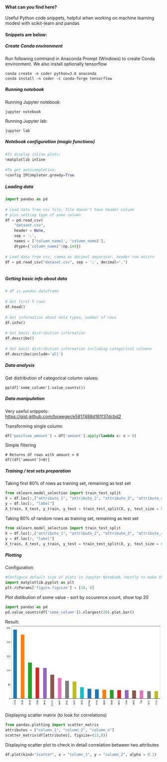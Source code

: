 #### What can you find here?
Useful Python code snippets, helpful when working on machine learning modesl with scikit-learn and pandas

#### Snippets are below:

##### Create Conda environment

Run following command in Anaconda Prompt (Windows) to create Conda environment.
We also install optionally tensorflow 
```
conda create -n coder python=3.6 anaconda
conda install -n coder -c conda-forge tensorflow
```

##### Running notebook
Running Jupyter notebook:
```
jupyter notebook
```
Running Jupyter lab:
```
jupyter lab
```

##### Notebook configuration (magic functions)

```python
#To display inline plots:
%matplotlib inline

#To get autocompletion:
%config IPCompleter.greedy=True
```

##### Loading data

```python
import pandas as pd

# Load data from csv file, file doesn't have header column
# plus setting type of some column 
df = pd.read_csv(
    "dataset.csv", 
    header = None, 
    sep = ';',
    names = ['column_name1', 'column_name2'],
    dtype={'column_name2':np.int})
    
# Load data from csv, comma as decimal separator, header row exists    
df = pd.read_csv("dataset.csv", sep = ';', decimal=",")    
    
```

##### Getting basic info about data

```python
# df is pandas dataframe

# Get first 5 rows
df.head() 

# Get information about data types, number of rows
df.info()

# Get basic distribution information
df.describe()

# Get basic distribution information including categorical columns
df.describe(include='all')
```

##### Data analysis

Get distribution of categorical column values:
```
pp(df['some_column'].value_counts())
```

##### Data manipulation
Very useful snippets: https://gist.github.com/bsweger/e5817488d161f37dcbd2

Transforming single column
```python
df['positive_amount'] = df['amount'].apply(lambda x: x > 0)
```

Simple filtering 
```
# Returns df rows with amount < 0
df[(df['amount']<0)]
```

##### Training / test sets preparation

Taking first 80% of rows as training set, remaining as test set
```python
from sklearn.model_selection import train_test_split
X = df.loc[:,["attribute_1", "attribute_2", "attribute_3", "attribute_4"]]
y = df.loc[:, "label"]
X_train, X_test, y_train, y_test = train_test_split(X, y, test_size = 0.20, shuffle = False)
```

Taking 80% of random rows as training set, remaining as test set
```python
from sklearn.model_selection import train_test_split
X = df.loc[:,["attribute_1", "attribute_2", "attribute_3", "attribute_4"]]
y = df.loc[:, "label"]
X_train, X_test, y_train, y_test = train_test_split(X, y, test_size = 0.20, random_state=42)
```

##### Plotting 

Configuration
```python
#Configure default size of plots in Jupyter Notebook (mostly to make them bigger)
import matplotlib.pyplot as plt
plt.rcParams['figure.figsize'] = [16, 8]
```

Plot distibution of some value - sort by occurence count, show top 20 
```python
import pandas as pd
pd.value_counts(df['some_column']).nlargest(20).plot.bar()
```
Result:
![Plot 1](plot1.png?raw=true "Title")


Displaying scatter matrix (to look for correlations)
```python
from pandas.plotting import scatter_matrix
attributes = ["column_1", "column_2", "column_n"]
scatter_matrix(df[attributes], figsize=(12,8))
```

Displaying scatter plot to check in detail correlation between two attributes

```python
df.plot(kind="scatter", x = "column_1", y = "column_2", alpha = 0.1)
```




